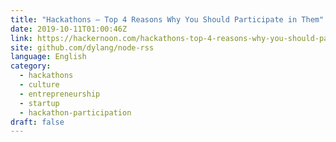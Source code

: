 ```yaml
---
title: "Hackathons — Top 4 Reasons Why You Should Participate in Them"
date: 2019-10-11T01:00:46Z
link: https://hackernoon.com/hackathons-top-4-reasons-why-you-should-participate-in-them-e9b16a42ad48?source=rss&utm_medium=RSS&utm_source=news.12bit.vn
site: github.com/dylang/node-rss
language: English
category:
  - hackathons
  - culture
  - entrepreneurship
  - startup
  - hackathon-participation
draft: false
---
```

